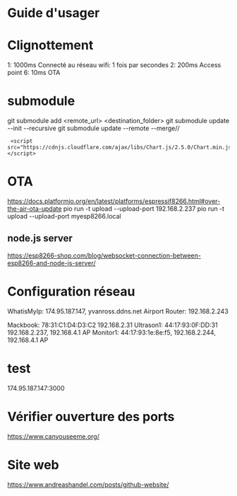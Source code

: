 # Guide d'usager

# Clignottement
  1: 1000ms Connecté au réseau wifi: 1 fois par secondes
  2: 200ms Access point
  6: 10ms OTA



# submodule
 git submodule add <remote_url> <destination_folder>
 git submodule update --init --recursive
 git submodule update --remote --merge// 


     <script src="https://cdnjs.cloudflare.com/ajax/libs/Chart.js/2.5.0/Chart.min.js"></script>
     
# OTA
https://docs.platformio.org/en/latest/platforms/espressif8266.html#over-the-air-ota-update
pio run -t upload --upload-port 192.168.2.237
pio run -t upload --upload-port myesp8266.local


## node.js server
https://esp8266-shop.com/blog/websocket-connection-between-esp8266-and-node-js-server/


# Configuration réseau
WhatisMyIp: 174.95.187.147,  yvanross.ddns.net
Airport Router: 192.168.2.243

Mackbook:  78:31:C1:D4:D3:C2  192.168.2.31
Ultrason1: 44:17:93:0F:DD:31  192.168.2.237, 192.168.4.1 AP
Monitor1: 44:17:93:1e:8e:f5, 192.168.2.244, 192.168.4.1 AP


# test
 174.95.187.147:3000
# Vérifier ouverture des ports
https://www.canyouseeme.org/


# Site web
https://www.andreashandel.com/posts/github-website/
